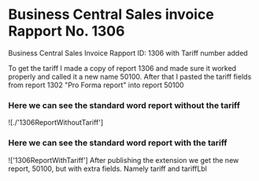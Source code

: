 # Business Central Sales invoice Rapport No. 1306
Business Central Sales Invoice Rapport ID: 1306 with Tariff number added 

To get the tariff I made a copy of report 1306 and made sure it worked properly and called it a new name 50100.
After that I pasted the tariff fields from report 1302 "Pro Forma report" into report 50100

### Here we can see the standard word report without the tariff
![./'1306ReportWithoutTariff']


### Here we can see the standard word report with the tariff
!['1306ReportWithTariff']
After publishing the extension we get the new report, 50100, but with extra fields. Namely tariff and tariffLbl

